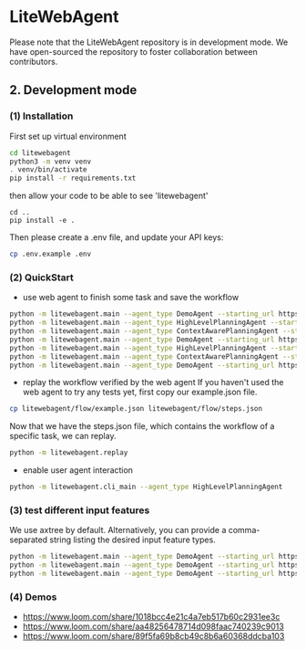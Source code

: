 # LiteWebAgent
Please note that the LiteWebAgent repository is in development mode. We have open-sourced the repository to foster collaboration between contributors.

## 2. Development mode
### (1) Installation
First set up virtual environment
```bash
cd litewebagent
python3 -m venv venv
. venv/bin/activate
pip install -r requirements.txt
```
then allow your code to be able to see 'litewebagent'
```
cd ..
pip install -e .
```
Then please create a .env file, and update your API keys:

```bash
cp .env.example .env
```

### (2) QuickStart
* use web agent to finish some task and save the workflow
```bash
python -m litewebagent.main --agent_type DemoAgent --starting_url https://www.google.com --goal 'search dining table' --plan 'search dining table'
python -m litewebagent.main --agent_type HighLevelPlanningAgent --starting_url https://www.airbnb.com --goal "set destination as San Francisco, then search the results" --plan "(1) enter the 'San Francisco' as destination, (2) and click search"
python -m litewebagent.main --agent_type ContextAwarePlanningAgent --starting_url https://www.google.com --goal 'search dining table' --plan 'search dining table'
python -m litewebagent.main --agent_type DemoAgent --starting_url https://www.google.com --goal 'Find the pdf of the paper "GPT-4V(ision) is a Generalist Web Agent, if Grounded"' --plan 'Find the pdf of the paper "GPT-4V(ision) is a Generalist Web Agent, if Grounded"'
python -m litewebagent.main --agent_type HighLevelPlanningAgent --starting_url https://www.google.com --goal 'Find the pdf of the paper "GPT-4V(ision) is a Generalist Web Agent, if Grounded"' --plan 'Find the pdf of the paper "GPT-4V(ision) is a Generalist Web Agent, if Grounded"'
python -m litewebagent.main --agent_type ContextAwarePlanningAgent --starting_url https://www.google.com --goal 'Find the pdf of the paper "GPT-4V(ision) is a Generalist Web Agent, if Grounded"' --plan 'Find the pdf of the paper "GPT-4V(ision) is a Generalist Web Agent, if Grounded"'
python -m litewebagent.main --agent_type DemoAgent --starting_url https://www.google.com --goal 'Find the pdf of the paper "GPT-4V(ision) is a Generalist Web Agent, if Grounded"' --plan 'Find the pdf of the paper "GPT-4V(ision) is a Generalist Web Agent, if Grounded"'
```
* replay the workflow verified by the web agent
If you haven't used the web agent to try any tests yet, first copy our example.json file.
```bash
cp litewebagent/flow/example.json litewebagent/flow/steps.json 
```
Now that we have the steps.json file, which contains the workflow of a specific task, we can replay.
```bash
python -m litewebagent.replay
```
* enable user agent interaction
```bash
python -m litewebagent.cli_main --agent_type HighLevelPlanningAgent 
```

### (3) test different input features
We use axtree by default. Alternatively, you can provide a comma-separated string listing the desired input feature types.
```bash
python -m litewebagent.main --agent_type DemoAgent --starting_url https://www.airbnb.com --goal 'set destination as San Francisco, then search the results' --plan '(1) enter the "San Francisco" as destination, (2) and click search'
python -m litewebagent.main --agent_type DemoAgent --starting_url https://www.airbnb.com --goal 'set destination as San Francisco, then search the results' --plan '(1) enter the "San Francisco" as destination, (2) and click search' --features interactive_elements
python -m litewebagent.main --agent_type DemoAgent --starting_url https://www.airbnb.com --goal 'set destination as San Francisco, then search the results' --plan '(1) enter the "San Francisco" as destination, (2) and click search' --features axtree,interactive_elements
```

### (4) Demos
* https://www.loom.com/share/1018bcc4e21c4a7eb517b60c2931ee3c
* https://www.loom.com/share/aa48256478714d098faac740239c9013
* https://www.loom.com/share/89f5fa69b8cb49c8b6a60368ddcba103
